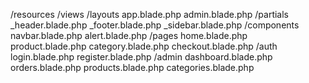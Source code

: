 /resources
   /views
       /layouts
           app.blade.php
           admin.blade.php
       /partials
           _header.blade.php
           _footer.blade.php
           _sidebar.blade.php
       /components
           navbar.blade.php
           alert.blade.php
       /pages
           home.blade.php
           product.blade.php
           category.blade.php
           checkout.blade.php
       /auth
           login.blade.php
           register.blade.php
       /admin
           dashboard.blade.php
           orders.blade.php
           products.blade.php
              categories.blade.php